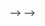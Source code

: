 <!-- ### Hello, I'm Ravi! 👋

- 🔭 I’m currently working on Android Projects.
- 🌱 I’m currently learning More about BlockChain.
- 📫 How to reach me: [LinkedIn - @ravimandal06](https://www.linkedin.com/in/ravimandal06/) , [Portfolio - @iamravi](https://ravimandal06.github.io/ravimandal.github.io/)


<!-- <p dir="auto">
<a href="https://www.linkedin.com/in/ravimandal06/" rel="nofollow"><img src="https://camo.githubusercontent.com/0ef3a693eae15e40c18cb18892caf8b58afae789b64b7d35c488e58f2e5e0100/68747470733a2f2f696d672e736869656c64732e696f2f62616467652f2d696d746865706b2d626c75653f7374796c653d666c61742d737175617265266c6f676f3d4c696e6b6564696e266c6f676f436f6c6f723d7768697465266c696e6b3d68747470733a2f2f7777772e6c696e6b6564696e2e636f6d2f696e2f696d746865706b2f" alt="Linkedin: imthepk" data-canonical-src="https://img.shields.io/badge/-imthepk-blue?style=flat-square&amp;logo=Linkedin&amp;logoColor=white&amp;link=https://www.linkedin.com/in/ravimandal06/" style="max-width: 100%;"></a>
<a href="https://github.com/ravimandal06"><img src="https://camo.githubusercontent.com/a87ab1527ff51626b6cd794ebcde5b0c0274fe5702ae275aefb0cf548b41e925/68747470733a2f2f696d672e736869656c64732e696f2f6769746875622f666f6c6c6f776572732f69616d706177616e3f6c6162656c3d666f6c6c6f77267374796c653d736f6369616c" alt="GitHub ravimandal06" data-canonical-src="https://img.shields.io/github/followers/ravimandal06?label=follow&amp;style=social" style="max-width: 100%;"></a>
<a href="https://ravimandal06.github.io/ravimandal.github.io/" rel="nofollow"><img src="https://camo.githubusercontent.com/75863c6875e3d3d41b1f847fd24c9275fbdcf638396bcb6fe452df7146ad11ea/68747470733a2f2f696d672e736869656c64732e696f2f62616467652f506f7274666f6c696f576562736974652d706177616e2e6c6976652d3236343866663f7374796c653d666c61742d737175617265266c6f676f3d676f6f676c652d6368726f6d65" alt="website" data-canonical-src="https://img.shields.io/badge/PortfolioWebsite-ravimandal-2648ff?style=flat-square&amp;logo=google-chrome" style="max-width: 100%;"></a></p> -->

<!-- Languages and Tools:
<!-- <img src="https://img.icons8.com/color/30/000000/python--v1.png"> -->
<!-- <img src="https://img.icons8.com/color/30/000000/android-os.png"> <img src="https://img.icons8.com/color/30/000000/java-coffee-cup-logo--v1.png"> <img src="https://img.icons8.com/ios-filled/30/ffffff/django.png"> <img src="https://img.icons8.com/color/30/000000/javascript--v1.png">
 --> -->

<!-- 
[![Top Langs](https://github-readme-stats.vercel.app/api/top-langs/?username=ravimandal06&layout=compact)](https://github.com/ravimandal06/github-readme-stats) ![Ravi's GitHub stats](https://github-readme-stats.vercel.app/api?username=ravimandal06&show_icons=true&theme=white) -->

<!-- [![JavaExampleApp](https://github-readme-stats.vercel.app/api/pin/?username=ravimandal06&repo=PopularNews)](https://github.com/anuraghazra/PopularNews) 
[![Android-Login-Authentication-System-Firebase](https://github-readme-stats.vercel.app/api/pin/?username=ravimandal06&repo=Android-Login-Authentication-System-Firebase)](https://github.com/anuraghazra/Android-Login-Authentication-System-Firebase) -->

<!-- <div align="center" dir="auto">
<h3 dir="auto"><a id="user-content-show-some-️-by-starring-some-of-the-repositories" class="anchor" aria-hidden="true" href="#show-some-️-by-starring-some-of-the-repositories"><svg class="octicon octicon-link" viewBox="0 0 16 16" version="1.1" width="16" height="16" aria-hidden="true"><path fill-rule="evenodd" d="M7.775 3.275a.75.75 0 001.06 1.06l1.25-1.25a2 2 0 112.83 2.83l-2.5 2.5a2 2 0 01-2.83 0 .75.75 0 00-1.06 1.06 3.5 3.5 0 004.95 0l2.5-2.5a3.5 3.5 0 00-4.95-4.95l-1.25 1.25zm-4.69 9.64a2 2 0 010-2.83l2.5-2.5a2 2 0 012.83 0 .75.75 0 001.06-1.06 3.5 3.5 0 00-4.95 0l-2.5 2.5a3.5 3.5 0 004.95 4.95l1.25-1.25a.75.75 0 00-1.06-1.06l-1.25 1.25a2 2 0 01-2.83 0z"></path></svg></a>Show some <g-emoji class="g-emoji" alias="heart" fallback-src="https://github.githubassets.com/images/icons/emoji/unicode/2764.png">❤️</g-emoji> by starring some of the repositories!</h3>
</div> --> -->
